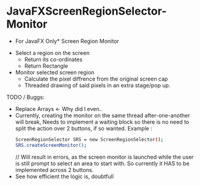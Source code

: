 # JavaFXScreenRegionSelector-Monitor


* For JavaFX Only* 
Screen Region Monitor
- Select a region on the screen
    - Return its co-ordinates
    - Return Rectangle
- Monitor selected screen region
    - Calculate the pixel diffrence from the original screen cap
    - Threaded drawing of said pixels in an extra stage/pop up.


TODO / Buggs: 

- Replace Arrays <- Why did I even..
- Currently, creating the monitor on the same thread after-one-another will break,
  Needs to implement a waiting block so there is no need to split the action over 2 buttons, if so wanted.
  Example :
    ```sh
  ScreenRegionSelector SRS = new ScreenRegionSelector();
  SRS.createScreenMonitor();
  ```
  // Will result in errors, as the screen monitor is launched while the user is still prompt to select an area to start with.
  So currently it HAS to be implemented across 2 buttons.
- See how efficient the logic is, doubtfull
